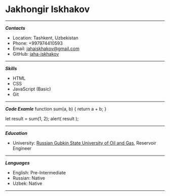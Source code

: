 # Jakhongir Iskhakov
****
***Contacts***
* Location: Tashkent, Uzbekistan
* Phone: +997974410593
* Email: jahaiskhakov@gmail.com
* GitHub: [jaha-iskhakov](https://github.com/jaha-iskhakov)
********
***Skills***
* HTML
* CSS
* JavaScript (Basic)
* Git
***********
***Code Examle***
function sum(a, b) {
  return a + b;
}

let result = sum(1, 2);
alert( result );
****************
***Education***
* University:  [Russian Gubkin State University of Oil and Gas](http://en.gubkin.ru/), Reservoir Engineer
****
***Languages***
* English: Pre-Intermediate
* Russian: Native
* Uzbek: Native
****